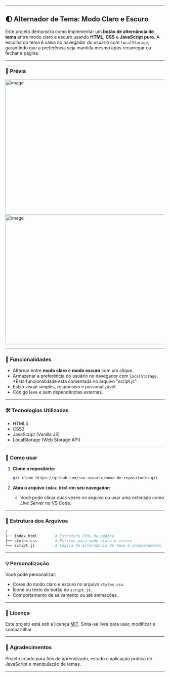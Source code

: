 

---

## 🌓 Alternador de Tema: Modo Claro e Escuro

Este projeto demonstra como implementar um **botão de alternância de tema** entre modo claro e escuro usando **HTML**, **CSS** e **JavaScript puro**. A escolha do tema é salva no navegador do usuário com `localStorage`, garantindo que a preferência seja mantida mesmo após recarregar ou fechar a página.

---

### 📸 Prévia

<img width="1910" height="426" alt="image" src="https://github.com/user-attachments/assets/eff49a3c-99a9-4830-8e4a-292bc362c8aa" />
<img width="1901" height="408" alt="image" src="https://github.com/user-attachments/assets/41a56807-8461-4a5f-a565-6be2f5d62ddb" />


---

### 🚀 Funcionalidades

* Alternar entre **modo claro** e **modo escuro** com um clique.
* Armazenar a preferência do usuário no navegador com `localStorage`. *Esta funcionalidade esta comentada no arquivo "script.js".
* Estilo visual simples, responsivo e personalizável.
* Código leve e sem dependências externas.

---

### 🛠️ Tecnologias Utilizadas

* HTML5
* CSS3
* JavaScript (Vanilla JS)
* LocalStorage (Web Storage API)

---

### 📁 Como usar

1. **Clone o repositório:**

   ```bash
   git clone https://github.com/seu-usuario/nome-do-repositorio.git
   ```

2. **Abra o arquivo `index.html` em seu navegador:**

   * Você pode clicar duas vezes no arquivo ou usar uma extensão como *Live Server* no VS Code.

---

### 🔧 Estrutura dos Arquivos

```bash
/
├── index.html        # Estrutura HTML da página
├── styles.css        # Estilos para modo claro e escuro
└── script.js         # Lógica de alternância de tema e armazenamento
```

---

### 💡 Personalização

Você pode personalizar:

* Cores do modo claro e escuro no arquivo `styles.css`.
* Ícone ou texto do botão no `script.js`.
* Comportamento de salvamento ou até animações.

---

### 📄 Licença

Este projeto está sob a licença [MIT](LICENSE).
Sinta-se livre para usar, modificar e compartilhar.

---

### 🙌 Agradecimentos

Projeto criado para fins de aprendizado, estudo e aplicação prática de JavaScript e manipulação de temas.

---

